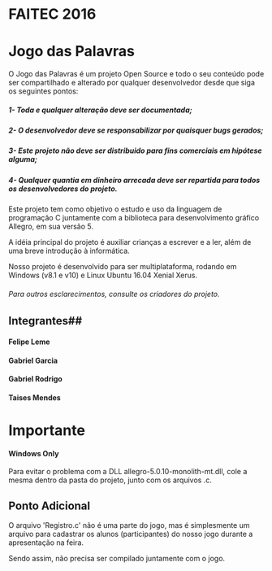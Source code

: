 # FAITEC 2016 #
# Jogo das Palavras #

O Jogo das Palavras é um projeto Open Source e todo o seu conteúdo pode ser compartilhado e alterado por qualquer desenvolvedor desde que siga os seguintes pontos:

##### 1- Toda e qualquer alteração deve ser documentada;

##### 2- O desenvolvedor deve se responsabilizar por quaisquer bugs gerados;

##### 3- Este projeto não deve ser distribuido para fins comerciais em hipótese alguma;

##### 4- Qualquer quantia em dinheiro arrecada deve ser repartida para todos os desenvolvedores do projeto.

Este projeto tem como objetivo o estudo e uso da linguagem de programação C juntamente com a biblioteca para desenvolvimento gráfico Allegro, em sua versão 5.

A idéia principal do projeto é auxiliar crianças a escrever e a ler, além de uma breve introdução à informática.

Nosso projeto é desenvolvido para ser multiplataforma, rodando em Windows (v8.1 e v10) e Linux Ubuntu 16.04 Xenial Xerus.

###### Para outros esclarecimentos, consulte os criadores do projeto.

## Integrantes##
#### Felipe Leme
#### Gabriel Garcia
#### Gabriel Rodrigo
#### Taises Mendes


# Importante #
#### Windows Only ####
Para evitar o problema com a DLL allegro-5.0.10-monolith-mt.dll, cole a mesma dentro da pasta do projeto, junto com os arquivos .c.


## Ponto Adicional ##

O arquivo 'Registro.c' não é uma parte do jogo, mas é simplesmente um arquivo para cadastrar os alunos (participantes) do nosso jogo durante a apresentação na feira.

Sendo assim, não precisa ser compilado juntamente com o jogo.
